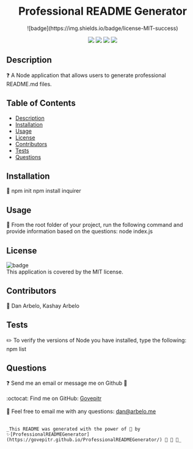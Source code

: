 
  <h1 align="center">Professional README Generator </h1>
  
  <p align="center">
    ![badge](https://img.shields.io/badge/license-MIT-success)
  </p>  
  
  <p align="center">
    <img src="https://img.shields.io/github/repo-size/Govepitr/ProfessionalREADMEGenerator?style=plastic" />
    <img src="https://img.shields.io/github/languages/count/Govepitr/ProfessionalREADMEGenerator?style=plastic" />
    <img src="https://img.shields.io/github/languages/top/Govepitr/ProfessionalREADMEGenerator?style=plastic" />
    <img src="https://img.shields.io/github/last-commit/Govepitr/ProfessionalREADMEGenerator?style=plastic" />
  </p>
  
  ## Description
  ❓ A Node application that allows users to generate professional README.md files.

  
  ## Table of Contents
  - [Description](#description)
  - [Installation](#installation)
  - [Usage](#usage)
  - [License](#license)
  - [Contributors](#contributors)
  - [Tests](#tests)
  - [Questions](#questions)

  ## Installation
  🚨 npm init  npm install inquirer

  ## Usage
  🚀 From the root folder of your project, run the following command and provide information based on the questions: node index.js

  ## License
  ![badge](https://img.shields.io/badge/license-MIT-success)
  <br />
  This application is covered by the MIT license.

  ## Contributors
  👥 Dan Arbelo, Kashay Arbelo

  ## Tests
  ✏️ To verify the versions of Node you have installed, type the following: npm list

  ## Questions
  :question: Send me an email or message me on Github :e-mail:<br />
    <br />
    :octocat: Find me on GitHub: [Govepitr](https://github.com/Govepitr)<br />
    <br />
    📜 Feel free to email me with any questions: dan@arbelo.me<br /><br />

    _This README was generated with the power of 💞 by ✨[ProfessionalREADMEGenerator](https://govepitr.github.io/ProfessionalREADMEGenerator/) 🤘 🤘 🤘_
  